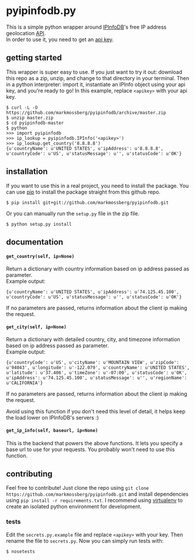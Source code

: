 # pyipinfodb.py

This is a simple python wrapper around [IPInfoDB](http://ipinfodb.com/)'s free IP address geolocation [API](http://ipinfodb.com/ip_location_api.php).   
In order to use it, you need to get an [api key](http://ipinfodb.com/register.php).

## getting started

This wrapper is super easy to use.
If you just want to try it out: download this repo as a zip, unzip, and change to that directory in your terminal.
Then in a python interpreter: import it, instantiate an IPInfo object using your api key, and you're ready to go!
In this example, replace `<apikey>` with your api key.

    $ curl -L -O https://github.com/markmossberg/pyipinfodb/archive/master.zip
    $ unzip master.zip
    $ cd pyipinfodb-master
    $ python
    >>> import pyipinfodb
    >>> ip_lookup = pyipinfodb.IPInfo('<apikey>')
    >>> ip_lookup.get_country('8.8.8.8')
    {u'countryName': u'UNITED STATES', u'ipAddress': u'8.8.8.8', u'countryCode': u'US', u'statusMessage': u'', u'statusCode': u'OK'}

## installation

If you want to use this in a real project, you need to install the package.
You can use [pip](https://pypi.python.org/pypi/pip) to install the package straight from this github repo.

    $ pip install git+git://github.com/markmossberg/pyipinfodb.git

Or you can manually run the `setup.py` file in the zip file.

    $ python setup.py install

## documentation

#### `get_country(self, ip=None)`

Return a dictionary with country information based on ip address passed as parameter.  
Example output:

    {u'countryName': u'UNITED STATES', u'ipAddress': u'74.125.45.100', u'countryCode': u'US', u'statusMessage': u'', u'statusCode': u'OK'}

If no parameters are passed, returns information about the client ip making the request.

#### `get_city(self, ip=None)`

Return a dictionary with detailed country, city, and timezone information based on ip address passed as parameter.  
Example output:

    {u'countryCode': u'US', u'cityName': u'MOUNTAIN VIEW', u'zipCode': u'94043', u'longitude': u'-122.079', u'countryName': u'UNITED STATES', u'latitude': u'37.406', u'timeZone': u'-07:00', u'statusCode': u'OK', u'ipAddress': u'74.125.45.100', u'statusMessage': u'', u'regionName': u'CALIFORNIA'}

If no parameters are passed, returns information about the client ip making the request.

Avoid using this function if you don't need this level of detail, it helps keep the load lower on IPInfoDB's servers :)

#### `get_ip_info(self, baseurl, ip=None)`

This is the backend that powers the above functions. It lets you specify a base url to use for your requests. You probably won't need to use this function.

## contributing

Feel free to contribute! Just clone the repo using `git clone https://github.com/markmossberg/pyipinfodb.git` and install dependencies using `pip install -r requirements.txt`. I recommend using [virtualenv](http://www.virtualenv.org/) to create an isolated python environment for development.

### tests

Edit the `secrets.py.example` file and replace `<apikey>` with your key. Then rename the file to `secrets.py`. Now you can simply run tests with:

    $ nosetests
